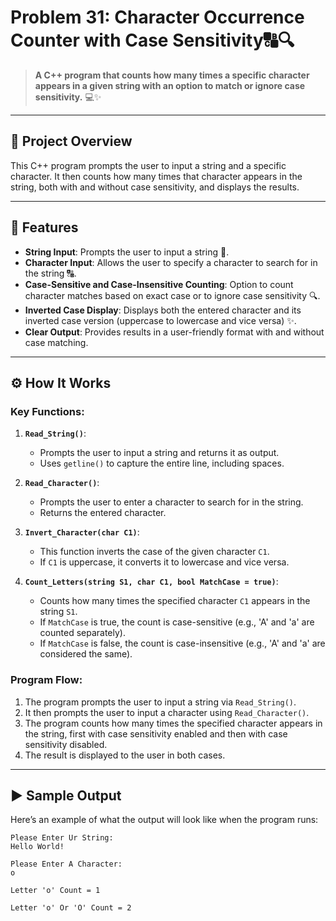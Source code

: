 # Problem 31: Character Occurrence Counter with Case Sensitivity🔠🔍

> **A C++ program that counts how many times a specific character appears in a given string with an option to match or ignore case sensitivity.** 💻✨

---

## 📘 Project Overview
This C++ program prompts the user to input a string and a specific character. It then counts how many times that character appears in the string, both with and without case sensitivity, and displays the results.

---

## 🌟 Features
- **String Input**: Prompts the user to input a string 📝.
- **Character Input**: Allows the user to specify a character to search for in the string 🔠.
- **Case-Sensitive and Case-Insensitive Counting**: Option to count character matches based on exact case or to ignore case sensitivity 🔍.
- **Inverted Case Display**: Displays both the entered character and its inverted case version (uppercase to lowercase and vice versa) ✨.
- **Clear Output**: Provides results in a user-friendly format with and without case matching.

---

## ⚙️ How It Works

### Key Functions:
1. **`Read_String()`**:
   - Prompts the user to input a string and returns it as output.
   - Uses `getline()` to capture the entire line, including spaces.

2. **`Read_Character()`**:
   - Prompts the user to enter a character to search for in the string.
   - Returns the entered character.

3. **`Invert_Character(char C1)`**:
   - This function inverts the case of the given character `C1`.
   - If `C1` is uppercase, it converts it to lowercase and vice versa.

4. **`Count_Letters(string S1, char C1, bool MatchCase = true)`**:
   - Counts how many times the specified character `C1` appears in the string `S1`.
   - If `MatchCase` is true, the count is case-sensitive (e.g., 'A' and 'a' are counted separately).
   - If `MatchCase` is false, the count is case-insensitive (e.g., 'A' and 'a' are considered the same).

### Program Flow:
1. The program prompts the user to input a string via `Read_String()`.
2. It then prompts the user to input a character using `Read_Character()`.
3. The program counts how many times the specified character appears in the string, first with case sensitivity enabled and then with case sensitivity disabled.
4. The result is displayed to the user in both cases.

---

## ▶️ Sample Output
Here’s an example of what the output will look like when the program runs:

```plaintext
Please Enter Ur String:
Hello World!

Please Enter A Character:
o

Letter 'o' Count = 1

Letter 'o' Or 'O' Count = 2
